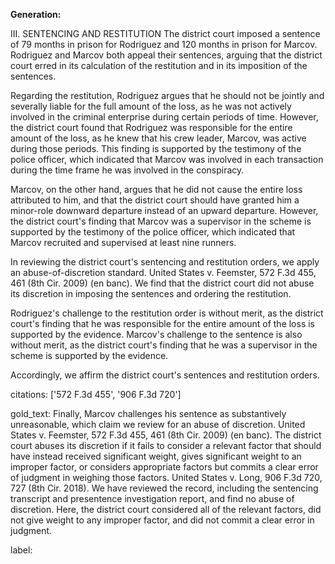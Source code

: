 **Generation:**


III. SENTENCING AND RESTITUTION
The district court imposed a sentence of 79 months in prison for Rodriguez and 120 months in prison for Marcov. Rodriguez and Marcov both appeal their sentences, arguing that the district court erred in its calculation of the restitution and in its imposition of the sentences.

Regarding the restitution, Rodriguez argues that he should not be jointly and severally liable for the full amount of the loss, as he was not actively involved in the criminal enterprise during certain periods of time. However, the district court found that Rodriguez was responsible for the entire amount of the loss, as he knew that his crew leader, Marcov, was active during those periods. This finding is supported by the testimony of the police officer, which indicated that Marcov was involved in each transaction during the time frame he was involved in the conspiracy.

Marcov, on the other hand, argues that he did not cause the entire loss attributed to him, and that the district court should have granted him a minor-role downward departure instead of an upward departure. However, the district court's finding that Marcov was a supervisor in the scheme is supported by the testimony of the police officer, which indicated that Marcov recruited and supervised at least nine runners.

In reviewing the district court's sentencing and restitution orders, we apply an abuse-of-discretion standard. United States v. Feemster, 572 F.3d 455, 461 (8th Cir. 2009) (en banc). We find that the district court did not abuse its discretion in imposing the sentences and ordering the restitution.

Rodriguez's challenge to the restitution order is without merit, as the district court's finding that he was responsible for the entire amount of the loss is supported by the evidence. Marcov's challenge to the sentence is also without merit, as the district court's finding that he was a supervisor in the scheme is supported by the evidence.

Accordingly, we affirm the district court's sentences and restitution orders.



citations: ['572 F.3d 455', '906 F.3d 720']

gold_text: Finally, Marcov challenges his sentence as substantively unreasonable, which claim we review for an abuse of discretion. United States v. Feemster, 572 F.3d 455, 461 (8th Cir. 2009) (en banc). The district court abuses its discretion if it fails to consider a relevant factor that should have instead received significant weight, gives significant weight to an improper factor, or considers appropriate factors but commits a clear error of judgment in weighing those factors. United States v. Long, 906 F.3d 720, 727 (8th Cir. 2018). We have reviewed the record, including the sentencing transcript and presentence investigation report, and find no abuse of discretion. Here, the district court considered all of the relevant factors, did not give weight to any improper factor, and did not commit a clear error in judgment.

label: 